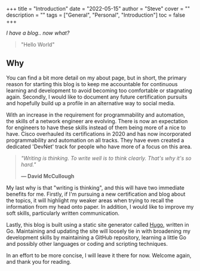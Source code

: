 +++
title = "Introduction"
date = "2022-05-15"
author = "Steve"
cover = ""
description = ""
tags = ["General", "Personal", "Introduction"]
toc = false
+++

_I have a blog.. now what?_

> "Hello World"

## Why

You can find a bit more detail on my about page, but in short, the primary reason for starting this blog is to keep me accountable for continuous learning and development to avoid becoming too comfortable or stagnating again. Secondly, I would like to document any future certification pursuits and hopefully build up a profile in an alternative way to social media. 

With an increase in the requirement for programmability and automation, the skills of a network engineer are evolving. There is now an expectation for engineers to have these skills instead of them being more of a nice to have. Cisco overhauled its certifications in 2020 and has now incorporated programmability and automation on all tracks. They have even created a dedicated 'DevNet' track for people who have more of a focus on this area. 

> _"Writing is thinking.
> To write well is to think clearly.
> That's why it's so hard."_
>
> **— David McCullough**

My last why is that "writing is thinking", and this will have two immediate benefits for me. Firstly, if I'm pursuing a new certification and blog about the topics, it will highlight my weaker areas when trying to recall the information from my head onto paper. In addition, I would like to improve my soft skills, particularly written communication.

Lastly, this blog is built using a static site generator called [Hugo](https://gohugo.io/), written in Go. Maintaining and updating the site will loosely tie in with broadening my development skills by maintaining a GitHub repository, learning a little Go and possibly other languages or coding and scripting techniques. 

In an effort to be more concise, I will leave it there for now. Welcome again, and thank you for reading.